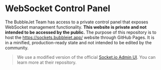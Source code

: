 # WebSocket Control Panel
The BubbleJet Team has access to a private control panel that exposes WebSocket management functionality. **This website is private and not intended to be accessed by the public.** The purpose of this repository is to host the https://sockets.bubblejet.app/ website through GitHub Pages. It is in a minified, production-ready state and not intended to be edited by the community.

> We use a modified version of the official [Socket.io Admin UI](https://github.com/socketio/socket.io-admin-ui/). You can learn more at their repository.
